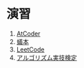 # 演習
1. [AtCoder](https://github.com/KeiTaylor0606/CodingInterview/tree/main/exercises/atcoder)
2. [蟻本](https://github.com/KeiTaylor0606/CodingInterview/tree/main/exercises/contest)
3. [LeetCode](https://github.com/KeiTaylor0606/CodingInterview/tree/main/exercises/leetcode)
4. [アルゴリズム実技検定](https://github.com/KeiTaylor0606/CodingInterview/tree/main/exercises/past)